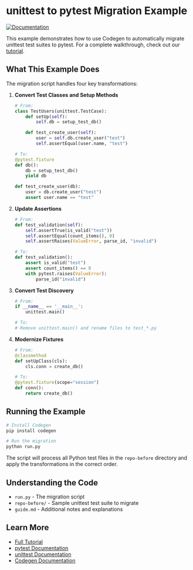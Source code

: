 # unittest to pytest Migration Example

[![Documentation](https://img.shields.io/badge/docs-docs.codegen.com-blue)](https://docs.codegen.com/tutorials/unittest-to-pytest)

This example demonstrates how to use Codegen to automatically migrate unittest test suites to pytest. For a complete walkthrough, check out our [tutorial](https://docs.codegen.com/tutorials/unittest-to-pytest).

## What This Example Does

The migration script handles four key transformations:

1. **Convert Test Classes and Setup Methods**
   ```python
   # From:
   class TestUsers(unittest.TestCase):
       def setUp(self):
           self.db = setup_test_db()

       def test_create_user(self):
           user = self.db.create_user("test")
           self.assertEqual(user.name, "test")

   # To:
   @pytest.fixture
   def db():
       db = setup_test_db()
       yield db

   def test_create_user(db):
       user = db.create_user("test")
       assert user.name == "test"
   ```

2. **Update Assertions**
   ```python
   # From:
   def test_validation(self):
       self.assertTrue(is_valid("test"))
       self.assertEqual(count_items(), 0)
       self.assertRaises(ValueError, parse_id, "invalid")

   # To:
   def test_validation():
       assert is_valid("test")
       assert count_items() == 0
       with pytest.raises(ValueError):
           parse_id("invalid")
   ```

3. **Convert Test Discovery**
   ```python
   # From:
   if __name__ == '__main__':
       unittest.main()

   # To:
   # Remove unittest.main() and rename files to test_*.py
   ```

4. **Modernize Fixtures**
   ```python
   # From:
   @classmethod
   def setUpClass(cls):
       cls.conn = create_db()

   # To:
   @pytest.fixture(scope="session")
   def conn():
       return create_db()
   ```

## Running the Example

```bash
# Install Codegen
pip install codegen

# Run the migration
python run.py
```

The script will process all Python test files in the `repo-before` directory and apply the transformations in the correct order.

## Understanding the Code

- `run.py` - The migration script
- `repo-before/` - Sample unittest test suite to migrate
- `guide.md` - Additional notes and explanations

## Learn More

- [Full Tutorial](https://docs.codegen.com/tutorials/unittest-to-pytest)
- [pytest Documentation](https://docs.pytest.org/)
- [unittest Documentation](https://docs.python.org/3/library/unittest.html)
- [Codegen Documentation](https://docs.codegen.com)